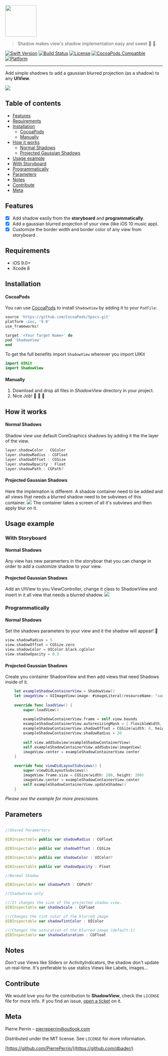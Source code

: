 <img src=https://github.com/PierrePerrin/ShadowView/raw/master/Ressources/ShadowLogoText.png height="100"/>

> Shadow makes view's shadow implementation easy and sweet 🎉 🎊.

[![Swift Version][swift-image]][swift-url] [![Build Status][travis-image]][travis-url] [![License][license-image]][license-url] [![CocoaPods Compatible](https://img.shields.io/cocoapods/v/EZSwiftExtensions.svg)](https://img.shields.io/cocoapods/v/LFAlertController.svg)   [![Platform](https://img.shields.io/cocoapods/p/LFAlertController.svg?style=flat)](http://cocoapods.org/pods/ShadowView)

----------

Add simple shadows to add a gaussian blurred projection (as a shadow) to any **UIView**.

![][example-image]
## Table of contents
<!-- TOC depthFrom:2 depthTo:4 withLinks:1 updateOnSave:1 orderedList:0 -->
- [Features](#features)
- [Requirements](#requirements)
- [Installation](#installation)
  - [CocoaPods](#cocoaPods)
  - [Manually](#manually)
- [How it works](#how-it-works)
  - [Normal Shadows](#normal-shadows)
  - [Projected Gaussian Shadows](#projected-gaussian-shadows)
- [Usage example](#usage-example)
 - [With Storyboard](#with-storyboard)
 - [Programmatically](#programmatically)
- [Parameters](#parameters)
- [Notes](#notes)
- [Contribute](#contribute)
- [Meta](#meta)
<!-- /TOC -->


## Features

- [x] Add shadow easily from the **storyboard** and **programmatically**.
- [x] Add a gaussian blurred projection of your view (like iOS 10 music app).
- [x] Customize the border width and border color of any view from storyboard .

## Requirements

- iOS 9.0+
- Xcode 8

## Installation

#### CocoaPods
You can use [CocoaPods](http://cocoapods.org/) to install `ShadowView` by adding it to your `Podfile`:

```ruby
source 'https://github.com/CocoaPods/Specs.git'
platform :ios, '9.0'
use_frameworks!

target '<Your Target Name>' do
pod 'ShadowView'
end
```

To get the full benefits import `ShadowView` wherever you import UIKit

``` swift
import UIKit
import ShadowView
```
#### Manually
1. Download and drop all files in *ShadowView* directory in your project.  
2. Nice Job! 🎉 🎊 🎈 

## How it works

#### Normal Shadows
 
Shadow view use default CoreGraphics shadows by adding it the the layer of the view. 

``` swift
layer.shadowColor : CGColor
layer.shadowRadius : CGFloat
layer.shadowOffset : CGSize
layer.shadowOpacity : Float
layer.shadowPath : CGPath?
```

#### Projected Gaussian Shadows

Here the implemation is different. A shadow container need to be added and all views that needs a blurred shadow need to be subviews of this container.
![][example2-image]
The container takes a screen of all it's subviews and then apply blur on it.

## Usage example

### 	With Storyboard

#### 		Normal Shadows

Any view has new paramerters in the storyboar that you can change in order to add a customize shadow to your view.  

#### 		Projected Gaussian Shadows
Add an UIView to you ViewController, change it class to ShadowView and insert in it all view that needs a blurred shadow.
![][exampleSTR2-image]

### 	Programmatically

#### 		Normal Shadows

Set the shadows parameters to your view and it the shadow will appear! 🌟 

``` swift
view.shadowRadius = 5
view.shadowOffset = CGSize.zero
view.shadowColor = UIColor.black.cgColor
view.shadowOpacity = 0.3 
```

#### 		Projected Gaussian Shadows

Create you container ShadowView and then add views that need Shadows inside of it.
``` swift
    let exampleShadowContainerView = ShadowView()
    let imageView = UIImageView(image: #imageLiteral(resourceName: "sample.jpg"))
    
    override func loadView() {
        super.loadView()
        
        exampleShadowContainerView.frame = self.view.bounds
        exampleShadowContainerView.autoresizingMask = [.flexibleWidth,.flexibleHeight]
        exampleShadowContainerView.shadowOffset = CGSize(width: 0, height: 10)
        exampleShadowContainerView.shadowRadius = 20
        
        self.view.addSubview(exampleShadowContainerView)
        self.exampleShadowContainerView.addSubview(imageView)
        imageView.center = exampleShadowContainerView.center
    }
    
    override func viewDidLayoutSubviews() {
        super.viewDidLayoutSubviews()
        imageView.frame.size = CGSize(width: 200, height: 200)
        imageView.center = exampleShadowContainerView.center
        self.exampleShadowContainerView.updateShadow()
    }
```

*Please see the example for more prescisions.*

## Parameters

``` swift

//Shared Paramerters

@IBInspectable public var shadowRadius : CGFloat

@IBInspectable public var shadowOffset : CGSize

@IBInspectable public var shadowColor : UIColor?

@IBInspectable public var shadowOpacity : Float

//Normal Shadow

@IBInspectable var shadowPath : CGPath?

//ShadowView only

///It changes the size of the projected shadow view.
@IBInspectable var shadowScale : CGFloat

///Changes the tint color of the blurred image
@IBInspectable var shadowTintColor : UIColor

///Changes the saturation of the blurred image (default:1)
@IBInspectable var shadowSaturation : CGFloat

```

## Notes

*Don't* use Views like Sliders or ActivityIndicators, the shadow don't update un real-time.
It's preferable to use statics Views like Labels, images...

## Contribute

We would love you for the contribution to **ShadowView**, check the ``LICENSE`` file for more info.
If you find an issue, [open a ticket](https://github.com/olddonkey/ShadowImageView/issues/new) on it.

## Meta

Pierre Perrin – pierreperrin@outlook.com

Distributed under the MIT license. See ``LICENSE`` for more information.

[https://github.com/PierrePerrin/](https://github.com/dbader/)

[swift-image]:https://img.shields.io/badge/swift-3.0-orange.svg
[swift-url]: https://swift.org/
[license-image]: https://img.shields.io/badge/License-MIT-blue.svg
[license-url]: LICENSE
[travis-image]: https://img.shields.io/travis/dbader/node-datadog-metrics/master.svg?style=flat-square
[travis-url]: https://travis-ci.org/dbader/node-datadog-metrics
[codebeat-image]: https://codebeat.co/badges/c19b47ea-2f9d-45df-8458-b2d952fe9dad
[codebeat-url]: https://codebeat.co/projects/github-com-vsouza-awesomeios-com
[example-image]: https://github.com/PierrePerrin/ShadowView/raw/master/Ressources/Example.png
[example2-image]: https://github.com/PierrePerrin/ShadowView/raw/master/Ressources/Example2.png
[example2-image]: https://github.com/PierrePerrin/ShadowView/raw/master/Ressources/Example2.png
[exampleSTR2-image]: https://github.com/PierrePerrin/ShadowView/raw/master/Ressources/exampleSTR2.png



